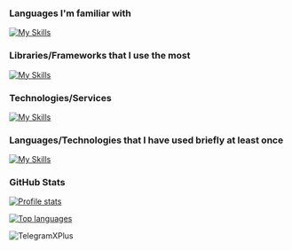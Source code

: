 ### Languages I'm familiar with

[![My Skills](https://skillicons.dev/icons?i=py,go,js,ts,nim,c,lua)](https://skillicons.dev)

### Libraries/Frameworks that I use the most

[![My Skills](https://skillicons.dev/icons?i=flask,fastapi,svelte,jquery,prisma)](https://skillicons.dev)

### Technologies/Services

[![My Skills](https://skillicons.dev/icons?i=sqlite,postgres,mysql,supabase,mongodb,obsidian,nodejs,raspberrypi)](https://skillicons.dev)

### Languages/Technologies that I have used briefly at least once

[![My Skills](https://skillicons.dev/icons?i=php,cpp,java,express,bash,powershell,arduino,django,docker)](https://skillicons.dev)

### GitHub Stats

[![Profile stats](https://github-readme-stats.vercel.app/api?username=TelegramXPlus&theme=react&title_color=36BCF7&bg_color=2a2f38&hide_border=true&count_private=true)](https://github.com/anuraghazra/github-readme-stats)

[![Top languages](https://github-readme-stats.vercel.app/api/top-langs/?username=TelegramXPlus&layout=compact&theme=react&title_color=36BCF7&bg_color=2a2f38&hide_border=true&count_private=true)](https://github.com/anuraghazra/github-readme-stats)
<p align="left"> <img src="https://komarev.com/ghpvc/?username=TelegramXPlus&label=Profile%20views&color=0e75b6&style=flat" alt="TelegramXPlus" /> </p>
